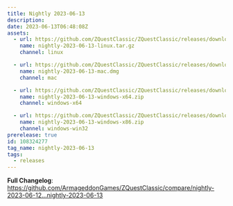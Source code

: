 ```yaml
---
title: Nightly 2023-06-13
description: 
date: 2023-06-13T06:48:08Z
assets: 
  - url: https://github.com/ZQuestClassic/ZQuestClassic/releases/download/nightly-2023-06-13/nightly-2023-06-13-linux.tar.gz
    name: nightly-2023-06-13-linux.tar.gz
    channel: linux

  - url: https://github.com/ZQuestClassic/ZQuestClassic/releases/download/nightly-2023-06-13/nightly-2023-06-13-mac.dmg
    name: nightly-2023-06-13-mac.dmg
    channel: mac

  - url: https://github.com/ZQuestClassic/ZQuestClassic/releases/download/nightly-2023-06-13/nightly-2023-06-13-windows-x64.zip
    name: nightly-2023-06-13-windows-x64.zip
    channel: windows-x64

  - url: https://github.com/ZQuestClassic/ZQuestClassic/releases/download/nightly-2023-06-13/nightly-2023-06-13-windows-x86.zip
    name: nightly-2023-06-13-windows-x86.zip
    channel: windows-win32
prerelease: true
id: 108324277
tag_name: nightly-2023-06-13
tags:
  - releases
---
```


**Full Changelog**: https://github.com/ArmageddonGames/ZQuestClassic/compare/nightly-2023-06-12...nightly-2023-06-13
